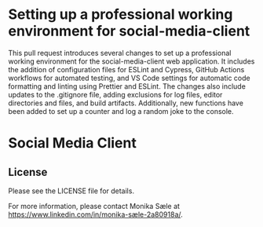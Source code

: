 # Setting up a professional working environment for social-media-client

This pull request introduces several changes to set up a professional working environment for the social-media-client web application. It includes the addition of configuration files for ESLint and Cypress, GitHub Actions workflows for automated testing, and VS Code settings for automatic code formatting and linting using Prettier and ESLint. The changes also include updates to the .gitignore file, adding exclusions for log files, editor directories and files, and build artifacts. Additionally, new functions have been added to set up a counter and log a random joke to the console.
<h1>Social Media Client</h1>
 
<h2>License</h2>

Please see the LICENSE file for details.

For more information, please contact Monika Sæle at https://www.linkedin.com/in/monika-sæle-2a80918a/.
